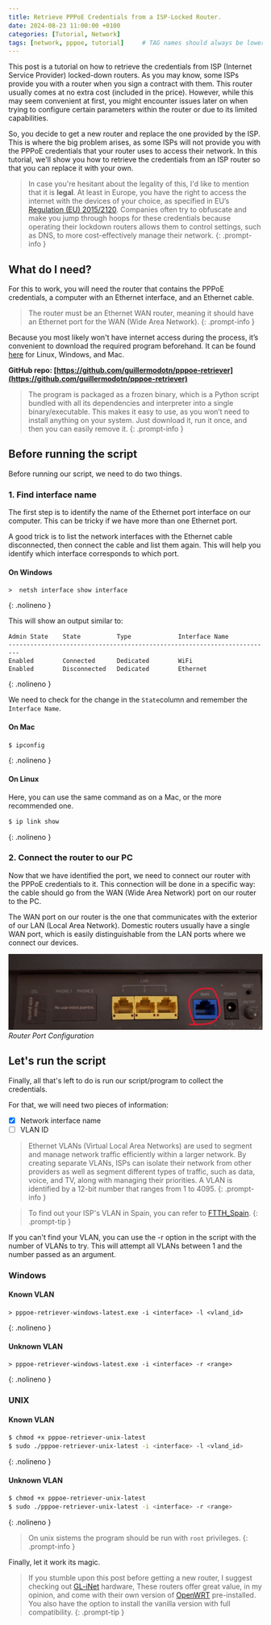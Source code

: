 ```yaml
---
title: Retrieve PPPoE Credentials from a ISP-Locked Router.
date: 2024-08-23 11:00:00 +0100
categories: [Tutorial, Network]
tags: [network, pppoe, tutorial]     # TAG names should always be lowercase
---
```


This post is a tutorial on how to retrieve the credentials from ISP (Internet Service Provider) locked-down routers. As you may know, some ISPs provide you with a router when you sign a contract with them. This router usually comes at no extra cost (included in the price). However, while this may seem convenient at first, you might encounter issues later on when trying to configure certain parameters within the router or due to its limited capabilities.

So, you decide to get a new router and replace the one provided by the ISP. This is where the big problem arises, as some ISPs will not provide you with the PPPoE credentials that your router uses to access their network. In this tutorial, we'll show you how to retrieve the credentials from an ISP router so that you can replace it with your own.

> In case you're hesitant about the legality of this, I'd like to mention that it is **legal**. At least in Europe, you have the right to access the internet with the devices of your choice, as specified in EU’s [Regulation (EU) 2015/2120](https://eur-lex.europa.eu/legal-content/EN/TXT/?uri=CELEX%3A32015R2120). Companies often try to obfuscate and make you jump through hoops for these credentials because operating their lockdown routers allows them to control settings, such as DNS, to more cost-effectively manage their network.
{: .prompt-info }

## What do I need?

For this to work, you will need the router that contains the PPPoE credentials, a computer with an Ethernet interface, and an Ethernet cable.

> The router must be an Ethernet WAN router, meaning it should have an Ethernet port for the WAN (Wide Area Network).
{: .prompt-info }

Because you most likely won't have internet access during the process, it’s convenient to download the required program beforehand. It can be found [here](https://github.com/guillermodotn/pppoe-retriever/releases/latest) for Linux, Windows, and Mac.

__GitHub repo: [https://github.com/guillermodotn/pppoe-retriever](https://github.com/guillermodotn/pppoe-retriever)__

> The program is packaged as a frozen binary, which is a Python script bundled with all its dependencies and interpreter into a single binary/executable. This makes it easy to use, as you won’t need to install anything on your system. Just download it, run it once, and then you can easily remove it.
{: .prompt-info }

## Before running the script

Before running our script, we need to do two things.

### 1. Find interface name

The first step is to identify the name of the Ethernet port interface on our computer. This can be tricky if we have more than one Ethernet port.

A good trick is to list the network interfaces with the Ethernet cable disconnected, then connect the cable and list them again. This will help you identify which interface corresponds to which port.

#### On Windows

```shell
>  netsh interface show interface
```
{: .nolineno }

This will show an output similar to:

```shell
Admin State    State          Type             Interface Name
-------------------------------------------------------------------------
Enabled        Connected      Dedicated        WiFi
Enabled        Disconnected   Dedicated        Ethernet
```
{: .nolineno }

We need to check for the change in the `State`column and remember the `Interface Name`.

#### On Mac

```bash
$ ipconfig
```
{: .nolineno }


#### On Linux

Here, you can use the same command as on a Mac, or the more recommended one.

```bash
$ ip link show
```
{: .nolineno }


### 2. Connect the router to our PC

Now that we have identified the port, we need to connect our router with the PPPoE credentials to it. This connection will be done in a specific way: the cable should go from the WAN (Wide Area Network) port on our router to the PC.

The WAN port on our router is the one that communicates with the exterior of our LAN (Local Area Network). Domestic routers usually have a single WAN port, which is easily distinguishable from the LAN ports where we connect our devices.

![img-description](../assets/img/posts/retrieve-pppoe-credentials/router-hl.jpg)
_Router Port Configuration_


## Let's run the script

Finally, all that's left to do is run our script/program to collect the credentials.

For that, we will need two pieces of information:

- [X] Network interface name
- [ ] VLAN ID

> Ethernet VLANs (Virtual Local Area Networks) are used to segment and manage network traffic efficiently within a larger network. By creating separate VLANs, ISPs can isolate their network from other providers as well as segment different types of traffic, such as data, voice, and TV, along with managing their priorities. A VLAN is identified by a 12-bit number that ranges from 1 to 4095.
{: .prompt-info }

> To find out your ISP's VLAN in Spain, you can refer to [FTTH_Spain](https://wiki.bandaancha.st/Identificadores_VLAN_operadores_FTTH?ref=florianjensen.com).
{: .prompt-tip }

If you can't find your VLAN, you can use the -r option in the script with the number of VLANs to try. This will attempt all VLANs between 1 and the number passed as an argument.


### Windows

#### Known VLAN

```shell
> pppoe-retriever-windows-latest.exe -i <interface> -l <vland_id>
```
{: .nolineno }

#### Unknown VLAN

```shell
> pppoe-retriever-windows-latest.exe -i <interface> -r <range>
```
{: .nolineno }

### UNIX

#### Known VLAN

```bash
$ chmod +x pppoe-retriever-unix-latest
$ sudo ./pppoe-retriever-unix-latest -i <interface> -l <vland_id>
```
{: .nolineno }

#### Unknown VLAN

```bash
$ chmod +x pppoe-retriever-unix-latest
$ sudo ./pppoe-retriever-unix-latest -i <interface> -r <range>
```
{: .nolineno }

> On unix sistems the program should be run with `root` privileges.
{: .prompt-info }


Finally, let it work its magic.



> If you stumble upon this post before getting a new router, I suggest checking out [GL-iNet](https://www.gl-inet.com/) hardware, These routers offer great value, in my opinion, and come with their own version of [OpenWRT](https://openwrt.org/) pre-installed. You also have the option to install the vanilla version with full compatibility.
{: .prompt-tip }